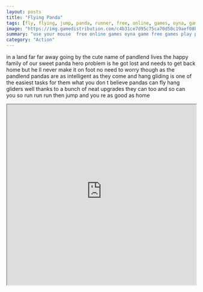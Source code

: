 ```yaml
---
layout: posts
title: "Flying Panda"
tags: [fly, flying, jump, panda, runner, free, online, games, oyna, game, free, games, play, play, games]
image: "https://img.gamedistribution.com/c4b31ce7d95c75ca70d50c19aef08bf1.jpg"
summary: "use your mouse  free online games oyna game free games play play games"
category: "Action"
---
```


in a land far far away going by the cute name of pandlend lives the happy family of our sweet panda hero problem is he got lost and needs to get back home but he ll never make it on foot no need to worry though as the pandlend pandas are as intelligent as they come and hang gliding is one of the easiest tasks for them what you don t believe pandas can fly hang gliders well thanks to a bunch of neat upgrades they can too and so can you so run run run then jump and you re as good as home

<iframe width="100%" height="480px;" src="https://flash.gamedistribution.com?game=c4b31ce7d95c75ca70d50c19aef08bf1"></iframe>